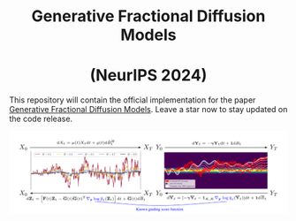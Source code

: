 <h1 align="center">Generative Fractional Diffusion Models</h1>
<h1 align="center">(NeurIPS 2024) </h1>

This repository will contain the official implementation for the paper [Generative Fractional Diffusion Models](https://arxiv.org/abs/2310.17638). Leave a star now to stay updated on the code release.

![cover](visuals/thumbnail.png)
